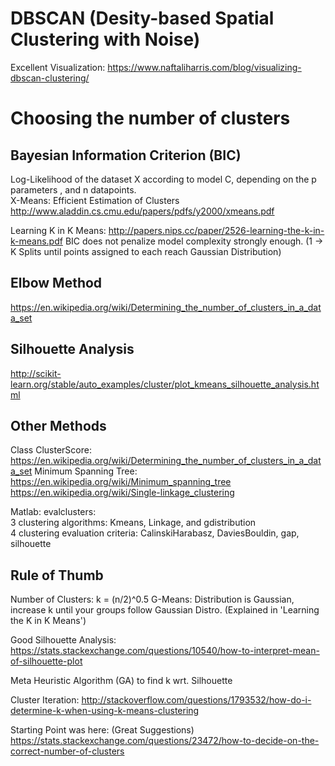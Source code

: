 # DBSCAN (Desity-based Spatial Clustering with Noise)
Excellent Visualization:
https://www.naftaliharris.com/blog/visualizing-dbscan-clustering/

# Choosing the number of clusters

## Bayesian Information Criterion (BIC)
Log-Likelihood of the dataset X according to model C, depending on the p parameters , and n datapoints.
<br>X-Means: Efficient Estimation of Clusters
http://www.aladdin.cs.cmu.edu/papers/pdfs/y2000/xmeans.pdf

Learning K in K Means:
http://papers.nips.cc/paper/2526-learning-the-k-in-k-means.pdf
BIC does not penalize model complexity strongly enough. (1 -> K Splits until points assigned to each reach Gaussian Distribution)

## Elbow Method
https://en.wikipedia.org/wiki/Determining_the_number_of_clusters_in_a_data_set

## Silhouette Analysis
http://scikit-learn.org/stable/auto_examples/cluster/plot_kmeans_silhouette_analysis.html

## Other Methods 
Class ClusterScore:
https://en.wikipedia.org/wiki/Determining_the_number_of_clusters_in_a_data_set
Minimum Spanning Tree: 
https://en.wikipedia.org/wiki/Minimum_spanning_tree
https://en.wikipedia.org/wiki/Single-linkage_clustering

Matlab:
evalclusters: 
<br>3 clustering algorithms: Kmeans, Linkage, and gdistribution
<br>4 clustering evaluation criteria: CalinskiHarabasz, DaviesBouldin, gap, silhouette

## Rule of Thumb
Number of Clusters: k = (n/2)^0.5
G-Means: Distribution is Gaussian, increase k until your groups follow Gaussian Distro.
(Explained in 'Learning the K in K Means')

Good Silhouette Analysis:
https://stats.stackexchange.com/questions/10540/how-to-interpret-mean-of-silhouette-plot

Meta Heuristic Algorithm (GA) to find k wrt. Silhouette

Cluster Iteration:
http://stackoverflow.com/questions/1793532/how-do-i-determine-k-when-using-k-means-clustering

Starting Point was here: (Great Suggestions)
https://stats.stackexchange.com/questions/23472/how-to-decide-on-the-correct-number-of-clusters
